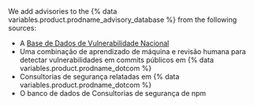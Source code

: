 We add advisories to the {% data variables.product.prodname_advisory_database %} from the following sources:
- A [Base de Dados de Vulnerabilidade Nacional](https://nvd.nist.gov/)
- Uma combinação de aprendizado de máquina e revisão humana para detectar vulnerabilidades em commits públicos em {% data variables.product.prodname_dotcom %}
- Consultorias de segurança relatadas em {% data variables.product.prodname_dotcom %}
- O banco de dados de </a> Consultorias de segurança de npm</li> </ul>
